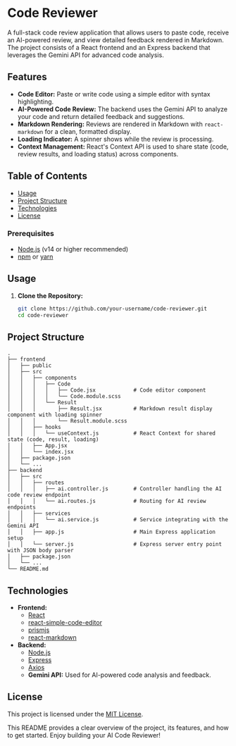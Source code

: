 


# Code Reviewer

A full-stack code review application that allows users to paste code, receive an AI-powered review, and view detailed feedback rendered in Markdown. The project consists of a React frontend and an Express backend that leverages the Gemini API for advanced code analysis.

## Features

- **Code Editor:** Paste or write code using a simple editor with syntax highlighting.
- **AI-Powered Code Review:** The backend uses the Gemini API to analyze your code and return detailed feedback and suggestions.
- **Markdown Rendering:** Reviews are rendered in Markdown with `react-markdown` for a clean, formatted display.
- **Loading Indicator:** A spinner shows while the review is processing.
- **Context Management:** React's Context API is used to share state (code, review results, and loading status) across components.

## Table of Contents

- [Usage](#usage)
- [Project Structure](#project-structure)
- [Technologies](#technologies)
- [License](#license)

### Prerequisites

- [Node.js](https://nodejs.org/) (v14 or higher recommended)
- [npm](https://www.npmjs.com/) or [yarn](https://yarnpkg.com/)

## Usage

1. **Clone the Repository:**

   ```bash
   git clone https://github.com/your-username/code-reviewer.git
   cd code-reviewer
   ```



## Project Structure

```plaintext
.
├── frontend
│   ├── public
│   ├── src
│   │   ├── components
│   │   │   ├── Code
│   │   │   │   ├── Code.jsx            # Code editor component
│   │   │   │   └── Code.module.scss
│   │   │   └── Result
│   │   │       ├── Result.jsx          # Markdown result display component with loading spinner
│   │   │       └── Result.module.scss
│   │   ├── hooks
│   │   │   └── useContext.js           # React Context for shared state (code, result, loading)
│   │   ├── App.jsx
│   │   └── index.jsx
│   ├── package.json
│   └── ...
├── backend
│   ├── src
│   │   ├── routes
│   │   │   ├── ai.controller.js        # Controller handling the AI code review endpoint
│   │   │   └── ai.routes.js            # Routing for AI review endpoints
│   │   ├── services
│   │   │   └── ai.service.js           # Service integrating with the Gemini API
│   │   ├── app.js                      # Main Express application setup
│   │   └── server.js                   # Express server entry point with JSON body parser
│   ├── package.json
│   └── ...
└── README.md
```

## Technologies

- **Frontend:**
  - [React](https://reactjs.org/)
  - [react-simple-code-editor](https://github.com/satya164/react-simple-code-editor)
  - [prismjs](https://prismjs.com/)
  - [react-markdown](https://github.com/remarkjs/react-markdown)
- **Backend:**
  - [Node.js](https://nodejs.org/)
  - [Express](https://expressjs.com/)
  - [Axios](https://axios-http.com/)
  - **Gemini API:** Used for AI-powered code analysis and feedback.

## License

This project is licensed under the [MIT License](LICENSE).

This README provides a clear overview of the project, its features, and how to get started. Enjoy building your AI Code Reviewer!
